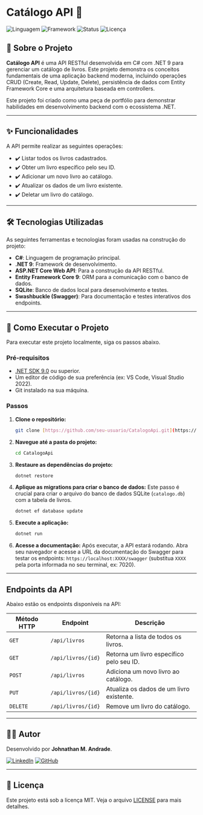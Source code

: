 # Catálogo API 📖

![Linguagem](https://img.shields.io/badge/C%23-12.0-239120?logo=c-sharp&logoColor=white)
![Framework](https://img.shields.io/badge/.NET-9.0-512BD4?logo=dotnet&logoColor=white)
![Status](https://img.shields.io/badge/status-conclu%C3%ADdo-brightgreen)
![Licença](https://img.shields.io/badge/licen%C3%A7a-MIT-blue)

## 📝 Sobre o Projeto

**Catálogo API** é uma API RESTful desenvolvida em C# com .NET 9 para gerenciar um catálogo de livros. Este projeto demonstra os conceitos fundamentais de uma aplicação backend moderna, incluindo operações CRUD (Create, Read, Update, Delete), persistência de dados com Entity Framework Core e uma arquitetura baseada em controllers.

Este projeto foi criado como uma peça de portfólio para demonstrar habilidades em desenvolvimento backend com o ecossistema .NET.

---

## ✨ Funcionalidades

A API permite realizar as seguintes operações:

- ✔️ Listar todos os livros cadastrados.
- ✔️ Obter um livro específico pelo seu ID.
- ✔️ Adicionar um novo livro ao catálogo.
- ✔️ Atualizar os dados de um livro existente.
- ✔️ Deletar um livro do catálogo.

---

## 🛠️ Tecnologias Utilizadas

As seguintes ferramentas e tecnologias foram usadas na construção do projeto:

- **C#**: Linguagem de programação principal.
- **.NET 9**: Framework de desenvolvimento.
- **ASP.NET Core Web API**: Para a construção da API RESTful.
- **Entity Framework Core 9**: ORM para a comunicação com o banco de dados.
- **SQLite**: Banco de dados local para desenvolvimento e testes.
- **Swashbuckle (Swagger)**: Para documentação e testes interativos dos endpoints.

---

## 🚀 Como Executar o Projeto

Para executar este projeto localmente, siga os passos abaixo.

### Pré-requisitos

- [.NET SDK 9.0](https://dotnet.microsoft.com/pt-br/download) ou superior.
- Um editor de código de sua preferência (ex: VS Code, Visual Studio 2022).
- Git instalado na sua máquina.

### Passos

1.  **Clone o repositório:**
    ```bash
    git clone [https://github.com/seu-usuario/CatalogoApi.git](https://github.com/seu-usuario/CatalogoApi.git)
    ```

2.  **Navegue até a pasta do projeto:**
    ```bash
    cd CatalogoApi
    ```

3.  **Restaure as dependências do projeto:**
    ```bash
    dotnet restore
    ```

4.  **Aplique as migrations para criar o banco de dados:**
    Este passo é crucial para criar o arquivo do banco de dados SQLite (`catalogo.db`) com a tabela de livros.
    ```bash
    dotnet ef database update
    ```

5.  **Execute a aplicação:**
    ```bash
    dotnet run
    ```

6.  **Acesse a documentação:**
    Após executar, a API estará rodando. Abra seu navegador e acesse a URL da documentação do Swagger para testar os endpoints:
    `https://localhost:XXXX/swagger` (substitua `XXXX` pela porta informada no seu terminal, ex: 7020).

---

## Endpoints da API

Abaixo estão os endpoints disponíveis na API:

| Método HTTP | Endpoint           | Descrição                                 |
| ----------- | ------------------ | ----------------------------------------- |
| `GET`       | `/api/livros`      | Retorna a lista de todos os livros.       |
| `GET`       | `/api/livros/{id}` | Retorna um livro específico pelo seu ID.  |
| `POST`      | `/api/livros`      | Adiciona um novo livro ao catálogo.       |
| `PUT`       | `/api/livros/{id}` | Atualiza os dados de um livro existente.  |
| `DELETE`    | `/api/livros/{id}` | Remove um livro do catálogo.              |

---

## 👨‍💻 Autor

Desenvolvido por **Johnathan M. Andrade**.

[![LinkedIn](https://img.shields.io/badge/LinkedIn-0077B5?style=for-the-badge&logo=linkedin&logoColor=white)](https://www.linkedin.com/in/johnathan-martins-andrade-8250a3222/)
[![GitHub](https://img.shields.io/badge/GitHub-181717?style=for-the-badge&logo=github&logoColor=white)](https://github.com/johnathanfox)

---

## 📜 Licença

Este projeto está sob a licença MIT. Veja o arquivo [LICENSE](LICENSE) para mais detalhes.